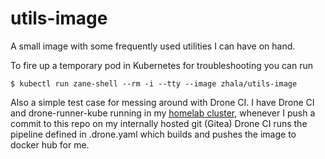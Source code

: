 # utils-image 
A small image with some frequently used utilities I can have on hand.

To fire up a temporary pod in Kubernetes for troubleshooting you can run 
```console
$ kubectl run zane-shell --rm -i --tty --image zhala/utils-image
```

Also a simple test case for messing around with Drone CI. I have Drone CI
and drone-runner-kube running in my [homelab cluster](https://github.com/zanehala/homelab), 
whenever I push a commit to this repo on my internally hosted git (Gitea) Drone CI runs the pipeline defined in
.drone.yaml which builds and pushes the image to docker hub for me.